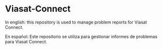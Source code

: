 # Viasat-Connect
In english: this repository is used to manage problem reports for Viasat Connect. 

En español: Este repositorio se utiliza para gestionar informes de problemas para Viasat Connect.
